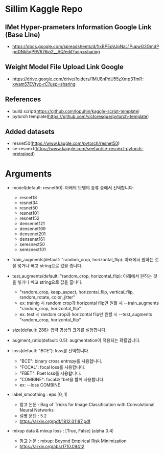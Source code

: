 # Sillim Kaggle Repo

## IMet Hyper-prameters Information Google Link (Base Line)
 - https://docs.google.com/spreadsheets/d/1ixBPEpVJpNaL1PupwG3GmdPpoDNk5qP9V976io2__AQ/edit?usp=sharing
 
## Weight Model File Upload Link Google
 - https://drive.google.com/drive/folders/1MU8nPdU55zXmp3TmR-xwam57EVtyc-rC?usp=sharing

## References

- build script(https://github.com/lopuhin/kaggle-script-template)
- pytorch template(https://github.com/victoresque/pytorch-template)

## Added datasets

- resnet50(https://www.kaggle.com/pytorch/resnet50)
- se-resnext(https://www.kaggle.com/seefun/se-resnext-pytorch-pretrained)


# Arguments

- model(default: resnet50): 아래의 모델의 종류 중에서 선택합니다.
    - resnet18
    - resnet34
    - resnet50
    - resnet101
    - resnet152
    - densenet121
    - densenet169
    - densenet201
    - densenet161
    - seresnext50
    - seresnext101


- train_augments(default: "random_crop, horizontal_flip): 아래에서 원하는 것을 넣거나 빼고 string으로 값을 줍니다.
- test_augments(default: "random_crop, horizontal_flip): 아래에서 원하는 것을 넣거나 빼고 string으로 값을 줍니다.
    - "random_crop, keep_aspect, horizontal_flip, vertical_flip, random_rotate, color_jitter"
    - ex: trainig 시 random crop과 horizontal flip만 원할 시 --train_augments "random_crop, horizontal_flip"
    - ex: test 시 random crop과 horizontal flip만 원할 시 --test_augments "random_crop, horizontal_flip"


- size(default: 288): 입력 영상의 크기를 설정합니다.
- augment_ratio(default: 0.5): augmentation이 적용되는 확률입니다.

- loss(default: "BCE"): loss를 선택합니다.
    - "BCE": binary cross entropy를 사용합니다.
    - "FOCAL": focal loss를 사용합니다.
    - "FBET": Fbet loss를 사용합니다.
    - "COMBINE": focal과 fbet을 함께 사용합니다.
    - ex: --loss COMBINE
 - label_smoothing : eps [0, 1]
    - 참고 논문 : Bag of Tricks for Image Classification with Convolutional Neural Networks
    - 설명 문단 : 5.2
    - https://arxiv.org/pdf/1812.01187.pdf
 - mixup data & mixup loss : [True, False] (alpha 0.4)
    - 참고 논문 : mixup: Beyond Empirical Risk Minimization
    - https://arxiv.org/abs/1710.09412
